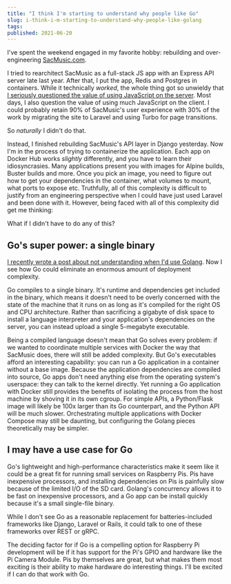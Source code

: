 ```yaml
---
title: "I think I'm starting to understand why people like Go"
slug: i-think-i-m-starting-to-understand-why-people-like-golang
tags:
published: 2021-06-20
---
```


I've spent the weekend engaged in my favorite hobby: rebuilding and over-engineering [SacMusic.com](https://sacmusic.com).

I tried to rearchitect SacMusic as a full-stack JS app with an Express API server late last year. After that, I put the app, Redis and Postgres in containers. While it technically _worked_, the whole thing got so unwieldy that [I seriously questioned the value of using JavaScript on the server](https://dev.to/raspberrytyler/reflecting-on-a-year-with-node-js-and-why-i-should-have-stuck-with-laravel-e5a). Most days, I also question the value of using much JavaScript on the client. I could probably retain 90% of SacMusic's user experience with 30% of the work by migrating the site to Laravel and using Turbo for page transitions.

So _naturally_ I didn't do that.

Instead, I finished rebuilding SacMusic's API layer in Django yesterday. Now I'm in the process of trying to containerize the application. Each app on Docker Hub works _slightly_ differently, and you have to learn their idiosyncrasies. Many applications present you with images for Alpine builds, Buster builds and more. Once you pick an image, you need to figure out how to get your dependencies in the container, what volumes to mount, what ports to expose etc. Truthfully, all of this complexity is difficult to justify from an engineering perspective when I could have just used Laravel and been done with it. However, being faced with all of this complexity did get me thinking:

What if I didn't have to do any of this?

## Go's super power: a single binary

[I recently wrote a post about not understanding when I'd use Golang](trying-to-understand-when-id-use-golang). Now I see how Go could eliminate an enormous amount of deployment complexity.

Go compiles to a single binary. It's runtime and dependencies get included in the binary, which means it doesn't need to be overly concerned with the state of the machine that it runs on as long as it's compiled for the right OS and CPU architecture. Rather than sacrificing a gigabyte of disk space to install a language interpreter and your application's dependencies on the server, you can instead upload a single 5-megabyte executable.

Being a compiled language doesn't mean that Go solves every problem: if we wanted to coordinate multiple services with Docker the way that SacMusic does, there will still be added complexity. But Go's executables afford an interesting capability: you can run a Go application in a container without a base image. Because the application dependencies are compiled into source, Go apps don't need anything else from the operating system's userspace: they can talk to the kernel directly. Yet running a Go application with Docker still provides the benefits of isolating the process from the host machine by shoving it in its own cgroup. For simple APIs, a Python/Flask image will likely be 100x larger than its Go counterpart, and the Python API will be much slower. Orchestrating multiple applications with Docker Compose may still be daunting, but configuring the Golang pieces theoretically may be simpler.

## I may have a use case for Go

Go's lightweight and high-performance characteristics make it seem like it could be a great fit for running small services on Raspberry Pis. Pis have inexpensive processors, and installing dependencies on Pis is painfully slow because of the limited I/O of the SD card. Golang's concurrency allows it to be fast on inexpensive processors, and a Go app can be install quickly because it's a small single-file binary.

While I don't see Go as a reasonable replacement for batteries-included frameworks like Django, Laravel or Rails, it could talk to one of these frameworks over REST or gRPC.

The deciding factor for if Go is a compelling option for Raspberry Pi development will be if it has support for the Pi's GPIO and hardware like the Pi Camera Module. Pis by themselves are great, but what makes them most exciting is their ability to make hardware do interesting things. I'll be excited if I can do that work with Go.
